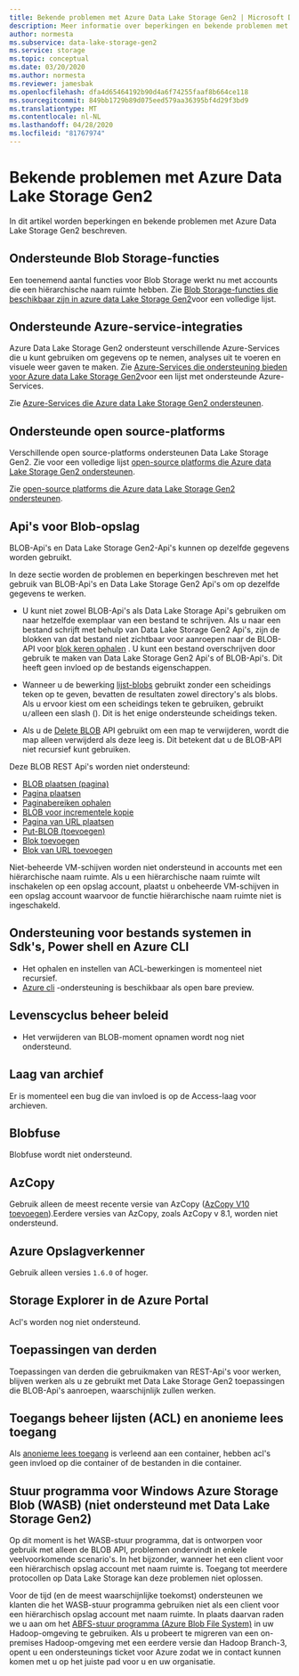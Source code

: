 ```yaml
---
title: Bekende problemen met Azure Data Lake Storage Gen2 | Microsoft Docs
description: Meer informatie over beperkingen en bekende problemen met Azure Data Lake Storage Gen2.
author: normesta
ms.subservice: data-lake-storage-gen2
ms.service: storage
ms.topic: conceptual
ms.date: 03/20/2020
ms.author: normesta
ms.reviewer: jamesbak
ms.openlocfilehash: dfa4d65464192b90d4a6f74255faaf8b664ce118
ms.sourcegitcommit: 849bb1729b89d075eed579aa36395bf4d29f3bd9
ms.translationtype: MT
ms.contentlocale: nl-NL
ms.lasthandoff: 04/28/2020
ms.locfileid: "81767974"
---
```

# <a name="known-issues-with-azure-data-lake-storage-gen2"></a>Bekende problemen met Azure Data Lake Storage Gen2

In dit artikel worden beperkingen en bekende problemen met Azure Data Lake Storage Gen2 beschreven.

## <a name="supported-blob-storage-features"></a>Ondersteunde Blob Storage-functies

Een toenemend aantal functies voor Blob Storage werkt nu met accounts die een hiërarchische naam ruimte hebben. Zie [Blob Storage-functies die beschikbaar zijn in azure data Lake Storage Gen2](data-lake-storage-supported-blob-storage-features.md)voor een volledige lijst.

## <a name="supported-azure-service-integrations"></a>Ondersteunde Azure-service-integraties

Azure Data Lake Storage Gen2 ondersteunt verschillende Azure-Services die u kunt gebruiken om gegevens op te nemen, analyses uit te voeren en visuele weer gaven te maken. Zie [Azure-Services die ondersteuning bieden voor Azure data Lake Storage Gen2](data-lake-storage-supported-azure-services.md)voor een lijst met ondersteunde Azure-Services.

Zie [Azure-Services die Azure data Lake Storage Gen2 ondersteunen](data-lake-storage-supported-azure-services.md).

## <a name="supported-open-source-platforms"></a>Ondersteunde open source-platforms

Verschillende open source-platforms ondersteunen Data Lake Storage Gen2. Zie voor een volledige lijst [open-source platforms die Azure data Lake Storage Gen2 ondersteunen](data-lake-storage-supported-open-source-platforms.md).

Zie [open-source platforms die Azure data Lake Storage Gen2 ondersteunen](data-lake-storage-supported-open-source-platforms.md).

## <a name="blob-storage-apis"></a>Api's voor Blob-opslag

BLOB-Api's en Data Lake Storage Gen2-Api's kunnen op dezelfde gegevens worden gebruikt.

In deze sectie worden de problemen en beperkingen beschreven met het gebruik van BLOB-Api's en Data Lake Storage Gen2 Api's om op dezelfde gegevens te werken.

* U kunt niet zowel BLOB-Api's als Data Lake Storage Api's gebruiken om naar hetzelfde exemplaar van een bestand te schrijven. Als u naar een bestand schrijft met behulp van Data Lake Storage Gen2 Api's, zijn de blokken van dat bestand niet zichtbaar voor aanroepen naar de BLOB-API voor [blok keren ophalen](https://docs.microsoft.com/rest/api/storageservices/get-block-list) . U kunt een bestand overschrijven door gebruik te maken van Data Lake Storage Gen2 Api's of BLOB-Api's. Dit heeft geen invloed op de bestands eigenschappen.

* Wanneer u de bewerking [lijst-blobs](https://docs.microsoft.com/rest/api/storageservices/list-blobs) gebruikt zonder een scheidings teken op te geven, bevatten de resultaten zowel directory's als blobs. Als u ervoor kiest om een scheidings teken te gebruiken, gebruikt u`/`alleen een slash (). Dit is het enige ondersteunde scheidings teken.

* Als u de [Delete BLOB](https://docs.microsoft.com/rest/api/storageservices/delete-blob) API gebruikt om een map te verwijderen, wordt die map alleen verwijderd als deze leeg is. Dit betekent dat u de BLOB-API niet recursief kunt gebruiken.

Deze BLOB REST Api's worden niet ondersteund:

* [BLOB plaatsen (pagina)](https://docs.microsoft.com/rest/api/storageservices/put-blob)
* [Pagina plaatsen](https://docs.microsoft.com/rest/api/storageservices/put-page)
* [Paginabereiken ophalen](https://docs.microsoft.com/rest/api/storageservices/get-page-ranges)
* [BLOB voor incrementele kopie](https://docs.microsoft.com/rest/api/storageservices/incremental-copy-blob)
* [Pagina van URL plaatsen](https://docs.microsoft.com/rest/api/storageservices/put-page-from-url)
* [Put-BLOB (toevoegen)](https://docs.microsoft.com/rest/api/storageservices/put-blob)
* [Blok toevoegen](https://docs.microsoft.com/rest/api/storageservices/append-block)
* [Blok van URL toevoegen](https://docs.microsoft.com/rest/api/storageservices/append-block-from-url)

Niet-beheerde VM-schijven worden niet ondersteund in accounts met een hiërarchische naam ruimte. Als u een hiërarchische naam ruimte wilt inschakelen op een opslag account, plaatst u onbeheerde VM-schijven in een opslag account waarvoor de functie hiërarchische naam ruimte niet is ingeschakeld.

<a id="api-scope-data-lake-client-library" />

## <a name="file-system-support-in-sdks-powershell-and-azure-cli"></a>Ondersteuning voor bestands systemen in Sdk's, Power shell en Azure CLI

- Het ophalen en instellen van ACL-bewerkingen is momenteel niet recursief.
- [Azure cli](data-lake-storage-directory-file-acl-cli.md) -ondersteuning is beschikbaar als open bare preview.


## <a name="lifecycle-management-policies"></a>Levenscyclus beheer beleid

* Het verwijderen van BLOB-moment opnamen wordt nog niet ondersteund.  

## <a name="archive-tier"></a>Laag van archief

Er is momenteel een bug die van invloed is op de Access-laag voor archieven.


## <a name="blobfuse"></a>Blobfuse

Blobfuse wordt niet ondersteund.

<a id="known-issues-tools" />

## <a name="azcopy"></a>AzCopy

Gebruik alleen de meest recente versie van AzCopy ([AzCopy V10 toevoegen](https://docs.microsoft.com/azure/storage/common/storage-use-azcopy-v10?toc=%2fazure%2fstorage%2ftables%2ftoc.json)).Eerdere versies van AzCopy, zoals AzCopy v 8.1, worden niet ondersteund.

<a id="storage-explorer" />

## <a name="azure-storage-explorer"></a>Azure Opslagverkenner

Gebruik alleen versies `1.6.0` of hoger.

<a id="explorer-in-portal" />

## <a name="storage-explorer-in-the-azure-portal"></a>Storage Explorer in de Azure Portal

Acl's worden nog niet ondersteund.

<a id="third-party-apps" />

## <a name="thirdpartyapplications"></a>Toepassingen van derden

Toepassingen van derden die gebruikmaken van REST-Api's voor werken, blijven werken als u ze gebruikt met Data Lake Storage Gen2 toepassingen die BLOB-Api's aanroepen, waarschijnlijk zullen werken.

## <a name="access-control-lists-acl-and-anonymous-read-access"></a>Toegangs beheer lijsten (ACL) en anonieme lees toegang

Als [anonieme lees toegang](storage-manage-access-to-resources.md) is verleend aan een container, hebben acl's geen invloed op die container of de bestanden in die container.

## <a name="windows-azure-storage-blob-wasb-driver-unsupported-with-data-lake-storage-gen2"></a>Stuur programma voor Windows Azure Storage Blob (WASB) (niet ondersteund met Data Lake Storage Gen2)

Op dit moment is het WASB-stuur programma, dat is ontworpen voor gebruik met alleen de BLOB API, problemen ondervindt in enkele veelvoorkomende scenario's. In het bijzonder, wanneer het een client voor een hiërarchisch opslag account met naam ruimte is. Toegang tot meerdere protocollen op Data Lake Storage kan deze problemen niet oplossen. 

Voor de tijd (en de meest waarschijnlijke toekomst) ondersteunen we klanten die het WASB-stuur programma gebruiken niet als een client voor een hiërarchisch opslag account met naam ruimte. In plaats daarvan raden we u aan om het [ABFS-stuur programma (Azure Blob File System)](data-lake-storage-abfs-driver.md) in uw Hadoop-omgeving te gebruiken. Als u probeert te migreren van een on-premises Hadoop-omgeving met een eerdere versie dan Hadoop Branch-3, opent u een ondersteunings ticket voor Azure zodat we in contact kunnen komen met u op het juiste pad voor u en uw organisatie.
